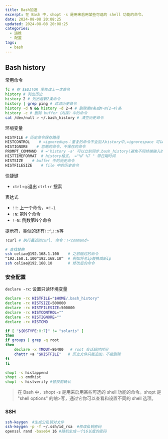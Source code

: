 ```yaml
---
title: Bash加速
excerpt: 在 Bash 中，shopt -s 是用来启用某些可选的 shell 功能的命令。
date: 2024-08-08 20:08:25
updated: 2024-08-08 20:08:25
categories: 
  - 运维
  - 配置
tags:
  - bash
---
```


## Bash history

常用命令
```bash
fc # 在 $EDITOR 里修改上一次命令
history # 列出历史
history 2 # 列出最新2条命令
history | grep ping # 过滤历史命令
history -d N && history -d 2-4 # 删除第N条或M-N(2-4)条
history -c # 删除 buffer（内存）中的命令
cat /dev/null > ~/.bash_history # 清空历史命令
```

环境变量
```bash
HISTFILE # 历史命令保存路径
HISTCONTROL    # =ignoredups：重复的命令不会加入history中,=ignorespace 可以忽略空格开头的命令行（一些发行版默认 Arch需要配置,这可提高安全性），=ignoreboth:打开以上的两个特性
HISTIGNORE    # 忽略的命令，不保存的命令
PROMPT_COMMAND  # ='history -a' 可以立刻同步.bash_history(避免不同终端输入的不同命令)
HISTTIMEFORMAT  # history格式， ="%F %T " 带日期时间
HISTSIZE    # buffer 中的历史命令
HISTFILESIZE    # file 中的历史命令
```

快捷键
- `ctrl`+`g`:退出 `ctrl`+`r` 搜索

表达式
- `!!`: 上一个命令，=`!-1`
- `!N`: 第N个命令
- `!-N`: 倒数第N个命令

提示符，类似的还有`!:^`,`!:N`等
```bash
!curl # 执行最近的curl. 命令：!<command>

# 查找替换
ssh celiae@192.168.1.100    # 之前输过的命令
^192.168.1.100^192.168.10^  # 例如将老ip替换成新ip
ssh celiae@192.168.10       # 修改后的命令
```

### 安全配置
`declare -rx`: 设置只读环境变量

```bash
declare -rx HISTFILE="$HOME/.bash_history"
declare -rx HISTSIZE=500000
declare -rx HISTFILESIZE=500000
declare -rx HISTCONTROL=""
declare -rx HISTIGNORE=""
declare -rx HISTCMD

if [ "${OSTYPE:0:7}" != "solaris" ]
then
if groups | grep -q root
then
    declare -x TMOUT=86400   # root 会话超时时间
    chattr +a "$HISTFILE"   # 历史文件只能追加，不能删除
fi
fi

shopt -s histappend
shopt -s cmdhist
shopt -s histverify #替换前确认
```

> 在 Bash 中，shopt -s 是用来启用某些可选的 shell 功能的命令。shopt 是 "shell options" 的缩>写，通过它你可以查看和设置不同的 shell 选项。


### SSH

```bash
ssh-keygen  #生成公私钥对文件
ssh-keygen -p -f ~/.ssh/id_rsa  #修改私钥密码
openssl rand -base64 16 #随机生成一个16长度的密码
```